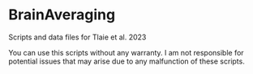 # BrainAveraging
Scripts and data files for Tlaie et al. 2023

You can use this scripts without any warranty.
I am not responsible for potential issues that may arise due to any malfunction of these scripts.
